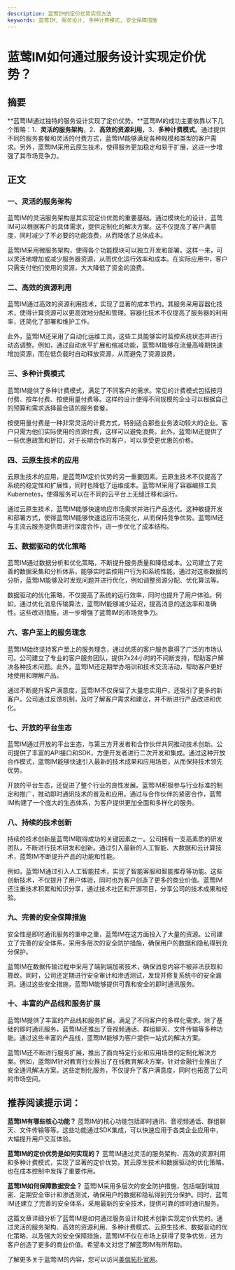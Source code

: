 ```yaml
---
description: 蓝莺IM的定价优势实现方法
keywords: 蓝莺IM, 服务设计, 多种计费模式, 安全保障措施
---
```

# 蓝莺IM如何通过服务设计实现定价优势？

## 摘要

**蓝莺IM通过独特的服务设计实现了定价优势。**蓝莺IM的成功主要依靠以下几个策略：1、**灵活的服务架构**，2、**高效的资源利用**，3、**多种计费模式**。通过提供不同的服务套餐和灵活的付费方式，蓝莺IM能够满足各种规模和类型的客户需求。另外，蓝莺IM采用云原生技术，使得服务更加稳定和易于扩展，这进一步增强了其市场竞争力。

## 正文

### 一、灵活的服务架构

蓝莺IM的灵活服务架构是其实现定价优势的重要基础。通过模块化的设计，蓝莺IM可以根据客户的具体需求，提供定制化的解决方案。这不仅提高了客户满意度，同时减少了不必要的功能浪费，从而降低了总体成本。

蓝莺IM采用微服务架构，使得各个功能模块可以独立开发和部署。这样一来，可以灵活地增加或减少服务器资源，从而优化运行效率和成本。在实际应用中，客户只需支付他们使用的资源，大大降低了资金的浪费。

### 二、高效的资源利用

蓝莺IM通过高效的资源利用技术，实现了显著的成本节约。其服务采用容器化技术，使得计算资源可以更高效地分配和管理。容器化技术不仅提高了服务器的利用率，还简化了部署和维护工作。

此外，蓝莺IM还采用了自动化运维工具，这些工具能够实时监控系统状态并进行动态调整。例如，通过自动水平扩展和缩减功能，蓝莺IM能够在流量高峰期快速增加资源，而在低负载时自动释放资源，从而避免了资源浪费。

### 三、多种计费模式

蓝莺IM提供了多种计费模式，满足了不同客户的需求。常见的计费模式包括按月付费、按年付费、按使用量付费等。这样的设计使得不同规模的企业可以根据自己的预算和需求选择最合适的服务套餐。

按使用量付费是一种非常灵活的计费方式，特别适合那些业务波动较大的企业。客户只需为他们实际使用的资源付费，这样可以避免浪费。此外，蓝莺IM还提供了一些优惠政策和折扣，对于长期合作的客户，可以享受更优惠的价格。

### 四、云原生技术的应用

云原生技术的应用，是蓝莺IM定价优势的另一重要因素。云原生技术不仅提高了系统的稳定性和扩展性，同时也降低了运维成本。蓝莺IM采用了容器编排工具Kubernetes，使得服务可以在不同的云平台上无缝迁移和运行。

通过云原生技术，蓝莺IM能够快速响应市场需求并进行产品迭代。这种敏捷开发和部署方式，使得蓝莺IM能够快速适应市场变化，从而保持竞争优势。蓝莺IM还与主流云服务提供商进行深度合作，进一步优化了成本结构。

### 五、数据驱动的优化策略

蓝莺IM通过数据分析和优化策略，不断提升服务质量和降低成本。公司建立了完善的数据采集和分析体系，能够实时监控用户行为和系统性能。通过对这些数据的分析，蓝莺IM能够及时发现问题并进行优化，例如调整资源分配、优化算法等。

数据驱动的优化策略，不仅提高了系统的运行效率，同时也提升了用户体验。例如，通过优化消息传输算法，蓝莺IM能够减少延迟，提高消息的送达率和准确性。这些改进措施，进一步增强了蓝莺IM的市场竞争力。

### 六、客户至上的服务理念

蓝莺IM始终坚持客户至上的服务理念，通过优质的客户服务赢得了广泛的市场认可。公司建立了专业的客户服务团队，提供7x24小时的不间断支持，帮助客户解决各种技术问题。此外，蓝莺IM还定期举办培训和技术交流活动，帮助客户更好地使用和理解产品。

通过不断提升客户满意度，蓝莺IM不仅保留了大量忠实用户，还吸引了更多的新客户。公司通过反馈机制，及时了解客户需求和建议，并不断进行产品改进和优化。

### 七、开放的平台生态

蓝莺IM通过开放的平台生态，与第三方开发者和合作伙伴共同推动技术创新。公司提供了丰富的API接口和SDK，方便开发者进行二次开发和集成。通过这种开放合作模式，蓝莺IM能够快速引入最新的技术成果和应用场景，从而保持技术领先优势。

开放的平台生态，还促进了整个行业的良性发展。蓝莺IM积极参与行业标准的制定和推广，推动即时通讯技术的普及和应用。通过与合作伙伴的紧密合作，蓝莺IM构建了一个庞大的生态体系，为客户提供更加全面和多样化的服务。

### 八、持续的技术创新

持续的技术创新是蓝莺IM取得成功的关键因素之一。公司拥有一支高素质的研发团队，不断进行技术研发和创新。通过引入最新的人工智能、大数据和云计算技术，蓝莺IM不断提升产品的功能和性能。

例如，蓝莺IM通过引入人工智能技术，实现了智能客服和智能推荐等功能。这些创新技术，不仅提升了用户体验，同时也为客户创造了更多的商业价值。蓝莺IM还注重技术积累和知识分享，通过技术社区和开源项目，分享公司的技术成果和经验。

### 九、完善的安全保障措施

安全性是即时通讯服务的重中之重，蓝莺IM在这方面投入了大量的资源。公司建立了完善的安全体系，采用多层次的安全防护措施，确保用户的数据和隐私得到充分保护。

蓝莺IM在数据传输过程中采用了端到端加密技术，确保消息内容不被非法获取和篡改。同时，公司还定期进行安全审计和渗透测试，发现并修复系统中的安全漏洞。通过这些安全措施，蓝莺IM能够提供可靠和安全的即时通讯服务。

### 十、丰富的产品线和服务扩展

蓝莺IM提供了丰富的产品线和服务扩展，满足了不同客户的多样化需求。除了基础的即时通讯服务，蓝莺IM还推出了音视频通话、群组聊天、文件传输等多种功能。通过这些丰富的产品线，蓝莺IM能够为客户提供一站式的解决方案。

蓝莺IM还不断进行服务扩展，推出了面向特定行业和应用场景的定制化解决方案。例如，蓝莺IM针对教育行业推出了在线教育解决方案，针对金融行业推出了安全通讯解决方案。这些定制化服务，不仅提升了客户满意度，同时也拓宽了公司的市场空间。

## 推荐阅读提示词：

**蓝莺IM有哪些核心功能？**
蓝莺IM的核心功能包括即时通讯、音视频通话、群组聊天、文件传输等等。这些功能通过SDK集成，可以快速应用于各类企业应用中，大幅提升用户交互体验。

**蓝莺IM的定价优势是如何实现的？**
蓝莺IM通过灵活的服务架构、高效的资源利用和多种计费模式，实现了显著的定价优势。其云原生技术和数据驱动的优化策略，也在成本控制中发挥了重要作用。

**蓝莺IM如何保障数据安全？**
蓝莺IM采用多层次的安全防护措施，包括端到端加密、定期安全审计和渗透测试，确保用户的数据和隐私得到充分保护。同时，蓝莺IM还建立了完善的安全体系，采用最新的安全技术，提供可靠的即时通讯服务。

这篇文章详细分析了蓝莺IM是如何通过服务设计和技术创新实现定价优势的。通过灵活的服务架构、高效的资源利用、多种计费模式、云原生技术、数据驱动的优化策略、以及强大的安全保障措施，蓝莺IM不仅在市场上获得了竞争优势，还为客户创造了更多的商业价值。希望本文对您了解蓝莺IM有所帮助。

了解更多关于蓝莺IM的内容，您可以访问[美信拓扑官网](https://www.lanyingim.com)。